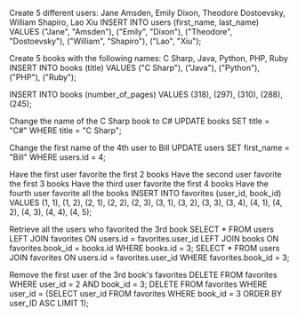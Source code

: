 Create 5 different users: Jane Amsden, Emily Dixon, Theodore Dostoevsky, William Shapiro, Lao Xiu
INSERT INTO users (first_name, last_name) VALUES ("Jane", "Amsden"), ("Emily", "Dixon"), ("Theodore", "Dostoevsky"), ("William", "Shapiro"), ("Lao", "Xiu");


Create 5 books with the following names: C Sharp, Java, Python, PHP, Ruby
INSERT INTO books (title) VALUES ("C Sharp"), ("Java"), ("Python"), ("PHP"), ("Ruby");

INSERT INTO books (number_of_pages) VALUES (318), (297), (310), (288), (245);


Change the name of the C Sharp book to C#
UPDATE books SET title = "C#" WHERE title = "C Sharp";

Change the first name of the 4th user to Bill
UPDATE users SET first_name = "Bill" WHERE users.id = 4;

Have the first user favorite the first 2 books
Have the second user favorite the first 3 books
Have the third user favorite the first 4 books
Have the fourth user favorite all the books
INSERT INTO favorites (user_id, book_id) VALUES (1, 1), (1, 2), (2, 1), (2, 2), (2, 3), (3, 1), (3, 2), (3, 3), (3, 4), (4, 1), (4, 2), (4, 3), (4, 4), (4, 5);

Retrieve all the users who favorited the 3rd book
SELECT * FROM users LEFT JOIN favorites ON users.id = favorites.user_id LEFT JOIN books ON favorites.book_id = books.id WHERE books.id = 3;
SELECT * FROM users JOIN favorites ON users.id = favorites.user_id WHERE favorites.book_id = 3;

Remove the first user of the 3rd book's favorites
DELETE FROM favorites WHERE user_id = 2 AND book_id = 3;
DELETE FROM favorites WHERE user_id = (SELECT user_id FROM favorites WHERE book_id = 3 ORDER BY user_ID ASC LIMIT 1);

